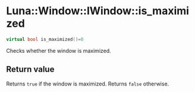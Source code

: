 # Luna::Window::IWindow::is_maximized

```c++
virtual bool is_maximized()=0
```

Checks whether the window is maximized. 



## Return value
Returns `true` if the window is maximized. Returns `false` otherwise. 

